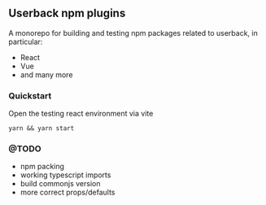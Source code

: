 ## Userback npm plugins

A monorepo for building and testing npm packages related to userback, in particular:

- React
- Vue
- and many more

### Quickstart
Open the testing react environment via vite

`yarn && yarn start`

### @TODO

- npm packing
- working typescript imports
- build commonjs version
- more correct props/defaults
